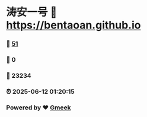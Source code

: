 # 涛安一号 :link: https://bentaoan.github.io 
### :page_facing_up: [51](https://bentaoan.github.io/tag.html) 
### :speech_balloon: 0 
### :hibiscus: 23234 
### :alarm_clock: 2025-06-12 01:20:15 
### Powered by :heart: [Gmeek](https://github.com/Meekdai/Gmeek)
